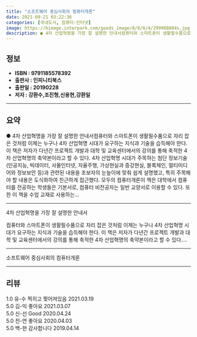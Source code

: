 ```yaml
---
title: "소프트웨어 중심사회의 컴퓨터개론"
date: 2021-09-21 03:22:36
categories: [국내도서, 컴퓨터-인터넷]
image: https://bimage.interpark.com/goods_image/8/8/8/4/299988884s.jpg
description: ● 4차 산업혁명을 가장 잘 설명한 안내서컴퓨터와 스마트폰이 생활필수품으로 자리 잡은 것처럼 이제는 누구나 4차 산업혁명 시대가 요구하는 지식과 기술을 습득해야 한다. 이 책은 저자가 다년간 프로젝트 개발과 대학 및 교육센터에서의 강의를 통해 축적한 4차 산업혁명의 축약본이라고 할 수
---
```


## **정보**

- **ISBN : 9791185578392**
- **출판사 : 인피니티북스**
- **출판일 : 20190228**
- **저자 : 강환수,조진형,신용현,강환일**

------



## **요약**

●  4차 산업혁명을 가장 잘 설명한 안내서컴퓨터와 스마트폰이 생활필수품으로 자리 잡은 것처럼 이제는 누구나 4차 산업혁명 시대가 요구하는 지식과 기술을 습득해야 한다. 이 책은 저자가 다년간 프로젝트 개발과 대학 및 교육센터에서의 강의를 통해 축적한 4차 산업혁명의 축약본이라고 할 수 있다. 4차 산업혁명 시대가 주목하는 첨단 정보기술(인공지능, 빅데이터, 사물인터넷, 자율주행, 가상현실과 증강현실, 블록체인, 멀티미디어와 정보보안 등)과 관련된 내용을 초보자의 눈높이에 맞춰 쉽게 설명했고, 특히 주목해야 할 내용은 도식화하여 친근하게 접근했다. 모두의 컴퓨터개론이 책은 대학에서 컴퓨터를 전공하는 학생들은 기본서로, 컴퓨터 비전공자는 일반 교양서로 이용할 수 있다. 또한 이 책을 수업 교재로 사용하는...

------

4차 산업혁명을 가장 잘 설명한 안내서

컴퓨터와 스마트폰이 생활필수품으로 자리 잡은 것처럼 이제는 누구나 4차 산업혁명 시대가 요구하는 지식과 기술을 습득해야 한다. 이 책은 저자가 다년간 프로젝트 개발과 대학 및 교육센터에서의 강의를 통해 축적한 4차 산업혁명의 축약본이라고 할 수 있다.... 

------


소프트웨어 중심사회의 컴퓨터개론 

------


## **리뷰** 

1.0 유-수 찍히고 찢어져있음 2021.03.19 <br/>5.0 김-익 좋아요 2021.03.07 <br/>5.0 신-선 Good 2020.04.24 <br/>5.0 전-연 좋아요 2020.04.03 <br/>5.0 백-현 감사합니다 2019.04.14 <br/>